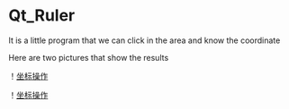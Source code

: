# Qt_Ruler
It is a little program that we can click in the area and know the coordinate 

Here are two pictures that show the results

！[坐标操作](https://github.com/BinaryTreeNode/Qt_Ruler/raw/master/1.PNG)

！[坐标操作](https://github.com/BinaryTreeNode/Qt_Ruler/raw/master/2.PNG)
